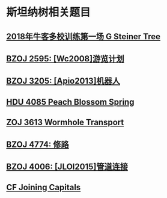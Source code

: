 # 斯坦纳树相关题目
## [2018年牛客多校训练第一场 G Steiner Tree](https://ac.nowcoder.com/acm/contest/139/G)
## [BZOJ 2595: \[Wc2008\]游览计划](https://www.lydsy.com/JudgeOnline/problem.php?id=2595)
## [BZOJ 3205: \[Apio2013\]机器人](https://www.lydsy.com/JudgeOnline/problem.php?id=3205)
## [HDU 4085 Peach Blossom Spring](http://acm.hdu.edu.cn/showproblem.php?pid=4085)
## [ZOJ 3613 Wormhole Transport](http://acm.zju.edu.cn/onlinejudge/showProblem.do?problemCode=3613)
## [BZOJ 4774: 修路](https://www.lydsy.com/JudgeOnline/problem.php?id=4774)
## [BZOJ 4006: \[JLOI2015\]管道连接](https://www.lydsy.com/JudgeOnline/problem.php?id=4006)
## [CF Joining Capitals](https://codeforces.com/gym/101908/problem/J)
